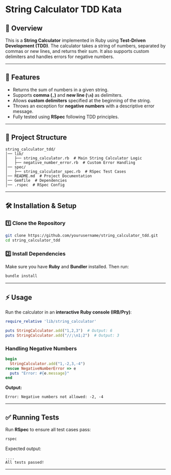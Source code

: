 # String Calculator TDD Kata

## 📌 Overview
This is a **String Calculator** implemented in Ruby using **Test-Driven Development (TDD)**. The calculator takes a string of numbers, separated by commas or new lines, and returns their sum. It also supports custom delimiters and handles errors for negative numbers.

---

## 🚀 Features
- Returns the sum of numbers in a given string.
- Supports **comma (`,`)** and **new line (`\n`)** as delimiters.
- Allows **custom delimiters** specified at the beginning of the string.
- Throws an exception for **negative numbers** with a descriptive error message.
- Fully tested using **RSpec** following TDD principles.

---

## 📂 Project Structure
```
string_calculator_tdd/
│── lib/
│   ├── string_calculator.rb  # Main String Calculator Logic
│   ├── negative_number_error.rb  # Custom Error Handling
│── spec/
│   ├── string_calculator_spec.rb  # RSpec Test Cases
│── README.md  # Project Documentation
│── Gemfile  # Dependencies
│── .rspec  # RSpec Config
```

---

## 🛠️ Installation & Setup
### **1️⃣ Clone the Repository**
```sh
git clone https://github.com/yourusername/string_calculator_tdd.git
cd string_calculator_tdd
```

### **2️⃣ Install Dependencies**
Make sure you have **Ruby** and **Bundler** installed. Then run:
```sh
bundle install
```

---

## ⚡ Usage
Run the calculator in an **interactive Ruby console (IRB/Pry)**:
```ruby
require_relative 'lib/string_calculator'

puts StringCalculator.add("1,2,3")  # Output: 6
puts StringCalculator.add("//;\n1;2")  # Output: 3
```

### **Handling Negative Numbers**
```ruby
begin
  StringCalculator.add("1,-2,3,-4")
rescue NegativeNumberError => e
  puts "Error: #{e.message}"
end
```
**Output:**
```
Error: Negative numbers not allowed: -2, -4
```

---

## ✅ Running Tests
Run **RSpec** to ensure all test cases pass:
```sh
rspec
```
Expected output:
```
....
All tests passed!
```

---
